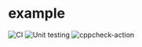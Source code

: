 # example
![CI](https://github.com/stepin104377/example/workflows/CI/badge.svg)   ![Unit testing](https://github.com/stepin104377/example/workflows/Unit%20testing/badge.svg)
![cppcheck-action](https://github.com/stepin104377/example/workflows/cppcheck-action/badge.svg)   
